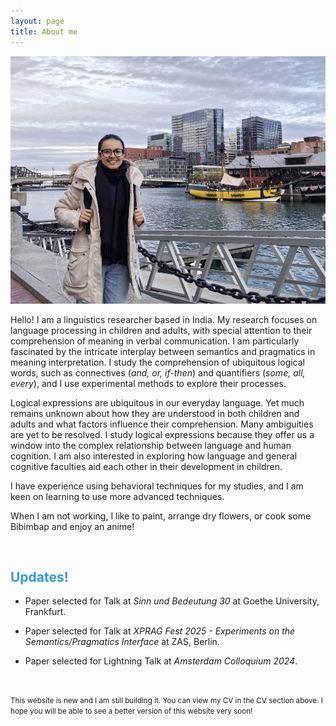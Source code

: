 ```yaml
---
layout: page
title: About me
---
```

<html>
  <body>
    <img width="505" height="396" src="/boston.jpg" alt="My Image">
    <!-- <figcaption align = "center"><span style="font-size:0.7em;">(Zandvoort beach, December, 2022)</span></figcaption> -->
  </body>
</html> 

Hello! I am a linguistics researcher based in India. <!--I have recently submitted my Ph.D. dissertation in the Department of Linguistics and Contemporary English at the English and Foreign Languages University, Hyderabad, and it is currently under review by external examiners. Earlier, I obtained an M.A. in Linguistics from Jawaharlal Nehru University, New Delhi, in 2019.-->
My research focuses on language processing in children and adults, with special attention to their comprehension of meaning in verbal communication.  I am particularly fascinated by the intricate interplay between semantics and pragmatics in meaning interpretation. I study the comprehension of ubiquitous logical words, such as connectives (_and, or, if-then_) and quantifiers (_some, all, every_), and I use experimental methods to explore their processes. 

Logical expressions are ubiquitous in our everyday language. Yet much remains unknown about how they are understood in both children and adults and what factors influence their comprehension. Many ambiguities are yet to be resolved. I study logical expressions because they offer us a window into the complex relationship between language and human cognition. I am also interested in exploring how language and general cognitive faculties aid each other in their development in children. 

<!-- Particularly, the relation between pragmatic meaning comprehension and the human ability of the Theory of mind delights me very much. -->

I have experience using behavioral techniques for my studies, and I am keen on learning to use more advanced techniques.  

When I am not working, I like to paint, arrange dry flowers, or cook some Bibimbap and enjoy an anime!  

&nbsp;  

<h2> <span style="color: #3498DB ;">Updates!</span> </h2> 

- Paper selected for Talk at _Sinn und Bedeutung 30_ at Goethe University, Frankfurt. 

- Paper selected for Talk at _XPRAG Fest 2025 - Experiments on the Semantics/Pragmatics Interface_ at ZAS, Berlin.

- Paper selected for Lightning Talk at _Amsterdam Colloquium 2024_. 

&nbsp;  
 
<small>This website is new and I am still building it. You can view my CV in the CV section above. I hope you will be able to see a better version of this website very soon! </small>
